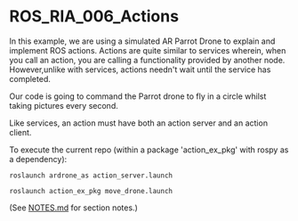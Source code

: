 # ROS_RIA_006_Actions
In this example, we are using a simulated AR Parrot Drone to explain and implement ROS actions. Actions are quite 
similar to services wherein, when you call an action, you are calling a functionality provided by another node. 
However,unlike with services, actions needn't wait until the service has completed.

Our code is going to command the Parrot drone to fly in a circle whilst taking pictures every second.

Like services, an action must have both an action server and an action client.

To execute the current repo (within a package 'action_ex_pkg' with rospy as a dependency):

```roslaunch ardrone_as action_server.launch```

```roslaunch action_ex_pkg move_drone.launch```

(See [NOTES.md](https://github.com/FadedIllusions/ROS_RIA_006_Actions/edit/master/NOTES.md) for section notes.)
